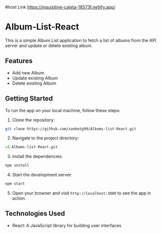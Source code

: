 #host Link https://inquisitive-cajeta-18573f.netlify.app/

# Album-List-React

This is a simple Album List application to fetch a list of albums from the API server and update or delete existing album.

## Features

- Add new Album
- Update existing Album
- Delete existing Album

## Getting Started

To run the app on your local machine, follow these steps:

1. Clone the repository:

```bash
git clone https://github.com/sanketg99/Albums-list-React.git
```

2. Navigate to the project directory:

```bash
cd Albums-list-React.git
```

3. Install the dependencies:

```bash
npm install
```

4. Start the development server:

```bash
npm start
```

5. Open your browser and visit `http://localhost:3000` to see the app in action.

## Technologies Used

- React: A JavaScript library for building user interfaces

